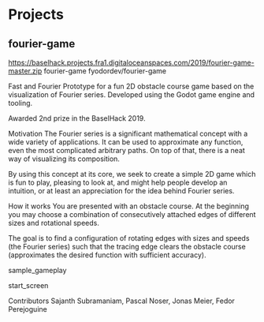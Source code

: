 # Projects

## fourier-game
https://baselhack.projects.fra1.digitaloceanspaces.com/2019/fourier-game-master.zip
fourier-game
fyodordev/fourier-game

Fast and Fourier
Prototype for a fun 2D obstacle course game based on the visualization of Fourier series. Developed using the Godot game engine and tooling.

Awarded 2nd prize in the BaselHack 2019.

Motivation
The Fourier series is a significant mathematical concept with a wide variety of applications. It can be used to approximate any function, even the most complicated arbitrary paths. On top of that, there is a neat way of visualizing its composition.

By using this concept at its core, we seek to create a simple 2D game which is fun to play, pleasing to look at, and might help people develop an intuition, or at least an appreciation for the idea behind Fourier series.

How it works
You are presented with an obstacle course. At the beginning you may choose a combination of consecutively attached edges of different sizes and rotational speeds.

The goal is to find a configuration of rotating edges with sizes and speeds (the Fourier series) such that the tracing edge clears the obstacle course (approximates the desired function with sufficient accuracy).

sample_gameplay

start_screen

Contributors
Sajanth Subramaniam, Pascal Noser, Jonas Meier, Fedor Perejoguine
